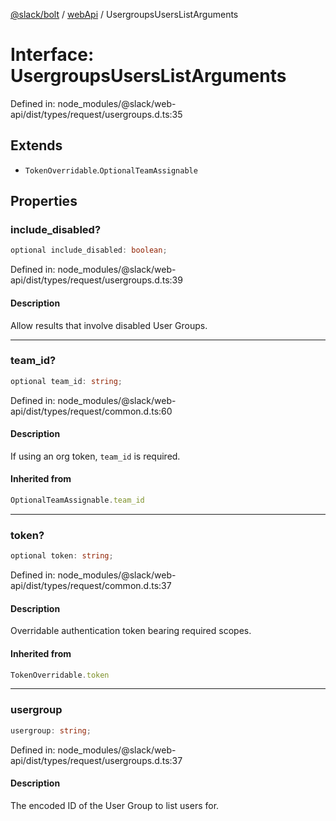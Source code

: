 [@slack/bolt](../../../../index.md) / [webApi](../index.md) / UsergroupsUsersListArguments

# Interface: UsergroupsUsersListArguments

Defined in: node\_modules/@slack/web-api/dist/types/request/usergroups.d.ts:35

## Extends

- `TokenOverridable`.`OptionalTeamAssignable`

## Properties

### include\_disabled?

```ts
optional include_disabled: boolean;
```

Defined in: node\_modules/@slack/web-api/dist/types/request/usergroups.d.ts:39

#### Description

Allow results that involve disabled User Groups.

***

### team\_id?

```ts
optional team_id: string;
```

Defined in: node\_modules/@slack/web-api/dist/types/request/common.d.ts:60

#### Description

If using an org token, `team_id` is required.

#### Inherited from

```ts
OptionalTeamAssignable.team_id
```

***

### token?

```ts
optional token: string;
```

Defined in: node\_modules/@slack/web-api/dist/types/request/common.d.ts:37

#### Description

Overridable authentication token bearing required scopes.

#### Inherited from

```ts
TokenOverridable.token
```

***

### usergroup

```ts
usergroup: string;
```

Defined in: node\_modules/@slack/web-api/dist/types/request/usergroups.d.ts:37

#### Description

The encoded ID of the User Group to list users for.

